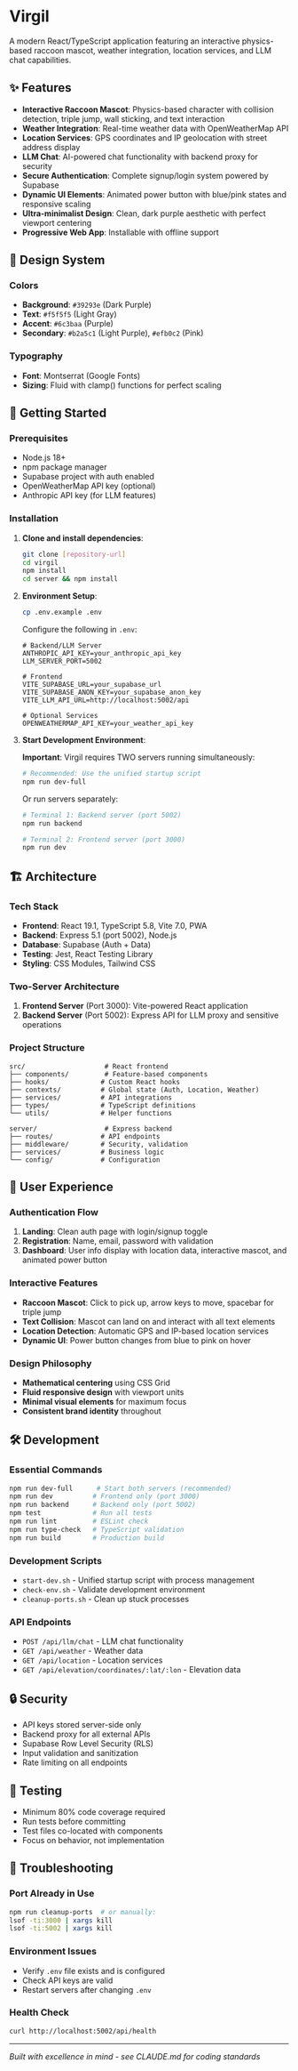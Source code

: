# Virgil

A modern React/TypeScript application featuring an interactive physics-based raccoon mascot, weather integration, location services, and LLM chat capabilities.

## ✨ Features

- **Interactive Raccoon Mascot**: Physics-based character with collision detection, triple jump, wall sticking, and text interaction
- **Weather Integration**: Real-time weather data with OpenWeatherMap API
- **Location Services**: GPS coordinates and IP geolocation with street address display
- **LLM Chat**: AI-powered chat functionality with backend proxy for security
- **Secure Authentication**: Complete signup/login system powered by Supabase
- **Dynamic UI Elements**: Animated power button with blue/pink states and responsive scaling
- **Ultra-minimalist Design**: Clean, dark purple aesthetic with perfect viewport centering
- **Progressive Web App**: Installable with offline support

## 🎨 Design System

### Colors

- **Background**: `#39293e` (Dark Purple)
- **Text**: `#f5f5f5` (Light Gray)
- **Accent**: `#6c3baa` (Purple)
- **Secondary**: `#b2a5c1` (Light Purple), `#efb0c2` (Pink)

### Typography

- **Font**: Montserrat (Google Fonts)
- **Sizing**: Fluid with clamp() functions for perfect scaling

## 🚀 Getting Started

### Prerequisites

- Node.js 18+
- npm package manager
- Supabase project with auth enabled
- OpenWeatherMap API key (optional)
- Anthropic API key (for LLM features)

### Installation

1. **Clone and install dependencies**:

   ```bash
   git clone [repository-url]
   cd virgil
   npm install
   cd server && npm install
   ```

2. **Environment Setup**:

   ```bash
   cp .env.example .env
   ```

   Configure the following in `.env`:

   ```env
   # Backend/LLM Server
   ANTHROPIC_API_KEY=your_anthropic_api_key
   LLM_SERVER_PORT=5002

   # Frontend
   VITE_SUPABASE_URL=your_supabase_url
   VITE_SUPABASE_ANON_KEY=your_supabase_anon_key
   VITE_LLM_API_URL=http://localhost:5002/api

   # Optional Services
   OPENWEATHERMAP_API_KEY=your_weather_api_key
   ```

3. **Start Development Environment**:

   **Important**: Virgil requires TWO servers running simultaneously:

   ```bash
   # Recommended: Use the unified startup script
   npm run dev-full
   ```

   Or run servers separately:

   ```bash
   # Terminal 1: Backend server (port 5002)
   npm run backend

   # Terminal 2: Frontend server (port 3000)
   npm run dev
   ```

## 🏗️ Architecture

### Tech Stack

- **Frontend**: React 19.1, TypeScript 5.8, Vite 7.0, PWA
- **Backend**: Express 5.1 (port 5002), Node.js
- **Database**: Supabase (Auth + Data)
- **Testing**: Jest, React Testing Library
- **Styling**: CSS Modules, Tailwind CSS

### Two-Server Architecture

1. **Frontend Server** (Port 3000): Vite-powered React application
2. **Backend Server** (Port 5002): Express API for LLM proxy and sensitive operations

### Project Structure

```
src/                    # React frontend
├── components/         # Feature-based components
├── hooks/             # Custom React hooks
├── contexts/          # Global state (Auth, Location, Weather)
├── services/          # API integrations
├── types/             # TypeScript definitions
└── utils/             # Helper functions

server/                 # Express backend
├── routes/            # API endpoints
├── middleware/        # Security, validation
├── services/          # Business logic
└── config/            # Configuration
```

## 🎯 User Experience

### Authentication Flow

1. **Landing**: Clean auth page with login/signup toggle
2. **Registration**: Name, email, password with validation
3. **Dashboard**: User info display with location data, interactive mascot, and animated power button

### Interactive Features

- **Raccoon Mascot**: Click to pick up, arrow keys to move, spacebar for triple jump
- **Text Collision**: Mascot can land on and interact with all text elements
- **Location Detection**: Automatic GPS and IP-based location services
- **Dynamic UI**: Power button changes from blue to pink on hover

### Design Philosophy

- **Mathematical centering** using CSS Grid
- **Fluid responsive design** with viewport units
- **Minimal visual elements** for maximum focus
- **Consistent brand identity** throughout

## 🛠️ Development

### Essential Commands

```bash
npm run dev-full      # Start both servers (recommended)
npm run dev          # Frontend only (port 3000)
npm run backend      # Backend only (port 5002)
npm test             # Run all tests
npm run lint         # ESLint check
npm run type-check   # TypeScript validation
npm run build        # Production build
```

### Development Scripts

- `start-dev.sh` - Unified startup script with process management
- `check-env.sh` - Validate development environment
- `cleanup-ports.sh` - Clean up stuck processes

### API Endpoints

- `POST /api/llm/chat` - LLM chat functionality
- `GET /api/weather` - Weather data
- `GET /api/location` - Location services
- `GET /api/elevation/coordinates/:lat/:lon` - Elevation data

## 🔒 Security

- API keys stored server-side only
- Backend proxy for all external APIs
- Supabase Row Level Security (RLS)
- Input validation and sanitization
- Rate limiting on all endpoints

## 🧪 Testing

- Minimum 80% code coverage required
- Run tests before committing
- Test files co-located with components
- Focus on behavior, not implementation

## 🚨 Troubleshooting

### Port Already in Use

```bash
npm run cleanup-ports  # or manually:
lsof -ti:3000 | xargs kill
lsof -ti:5002 | xargs kill
```

### Environment Issues

- Verify `.env` file exists and is configured
- Check API keys are valid
- Restart servers after changing `.env`

### Health Check

```bash
curl http://localhost:5002/api/health
```

---

_Built with excellence in mind - see CLAUDE.md for coding standards_
